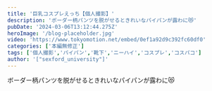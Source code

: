 ```yaml
---
title: '巨乳コスプレえっち【個人撮影】'
description: 'ボーダー柄パンツを脱がせるときれいなパイパンが露わに😻'
pubDate: '2024-03-06T13:12:44.275Z'
heroImage: '/blog-placeholder.jpg'
video: 'https://www.tokyomotion.net/embed/0ef1a92d9c392fc60df0'
categories: ['本編無修正']
tags: ['個人撮影','パイパン','靴下','ニーハイ','コスプレ','コスパコ']
author: '["sexford_university"]'
---
```


ボーダー柄パンツを脱がせるときれいなパイパンが露わに😻




